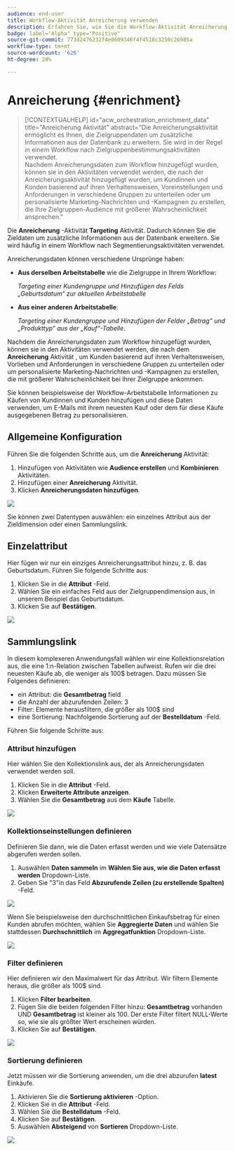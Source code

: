 ```yaml
---
audience: end-user
title: Workflow-Aktivität Anreicherung verwenden
description: Erfahren Sie, wie Sie die Workflow-Aktivität Anreicherung verwenden.
badge: label="Alpha" type="Positive"
source-git-commit: 773d2476232f4e0609346f4f4518c3250c26985a
workflow-type: tm+mt
source-wordcount: '626'
ht-degree: 28%

---
```



# Anreicherung {#enrichment}

>[!CONTEXTUALHELP]
>id="acw_orchestration_enrichment_data"
>title="Anreicherung Aktivität"
>abstract="Die Anreicherungsaktivität ermöglicht es Ihnen, die Zielgruppendaten um zusätzliche Informationen aus der Datenbank zu erweitern. Sie wird in der Regel in einem Workflow nach Zielgruppenbestimmungsaktivitäten verwendet.<br/>Nachdem Anreicherungsdaten zum Workflow hinzugefügt wurden, können sie in den Aktivitäten verwendet werden, die nach der Anreicherungsaktivität hinzugefügt wurden, um Kundinnen und Kunden basierend auf ihren Verhaltensweisen, Voreinstellungen und Anforderungen in verschiedene Gruppen zu unterteilen oder um personalisierte Marketing-Nachrichten und -Kampagnen zu erstellen, die Ihre Zielgruppen-Audience mit größerer Wahrscheinlichkeit ansprechen."

Die **Anreicherung** -Aktivität **Targeting** Aktivität. Dadurch können Sie die Zieldaten um zusätzliche Informationen aus der Datenbank erweitern. Sie wird häufig in einem Workflow nach Segmentierungsaktivitäten verwendet.

Anreicherungsdaten können verschiedene Ursprünge haben:

* **Aus derselben Arbeitstabelle** wie die Zielgruppe in Ihrem Workflow:

   *Targeting einer Kundengruppe und Hinzufügen des Felds „Geburtsdatum“ zur aktuellen Arbeitstabelle*

* **Aus einer anderen Arbeitstabelle**:

   *Targeting einer Kundengruppe und Hinzufügen der Felder „Betrag“ und „Produkttyp“ aus der „Kauf“-Tabelle*.

Nachdem die Anreicherungsdaten zum Workflow hinzugefügt wurden, können sie in den Aktivitäten verwendet werden, die nach dem **Anreicherung** Aktivität , um Kunden basierend auf ihren Verhaltensweisen, Vorlieben und Anforderungen in verschiedene Gruppen zu unterteilen oder um personalisierte Marketing-Nachrichten und -Kampagnen zu erstellen, die mit größerer Wahrscheinlichkeit bei Ihrer Zielgruppe ankommen.

Sie können beispielsweise der Workflow-Arbeitstabelle Informationen zu Käufen von Kundinnen und Kunden hinzufügen und diese Daten verwenden, um E-Mails mit ihrem neuesten Kauf oder dem für diese Käufe ausgegebenen Betrag zu personalisieren.

## Allgemeine Konfiguration

Führen Sie die folgenden Schritte aus, um die **Anreicherung** Aktivität:

1. Hinzufügen von Aktivitäten wie **Audience erstellen** und **Kombinieren** Aktivitäten.
1. Hinzufügen einer **Anreicherung** Aktivität.
1. Klicken **Anreicherungsdaten hinzufügen**.

![](../assets/workflow-enrichment1.png)

Sie können zwei Datentypen auswählen: ein einzelnes Attribut aus der Zieldimension oder einen Sammlungslink.

## Einzelattribut

Hier fügen wir nur ein einziges Anreicherungsattribut hinzu, z. B. das Geburtsdatum. Führen Sie folgende Schritte aus:

1. Klicken Sie in die **Attribut** -Feld.
1. Wählen Sie ein einfaches Feld aus der Zielgruppendimension aus, in unserem Beispiel das Geburtsdatum.
1. Klicken Sie auf **Bestätigen**.

![](../assets/workflow-enrichment2.png)

## Sammlungslink

In diesem komplexeren Anwendungsfall wählen wir eine Kollektionsrelation aus, die eine 1:n-Relation zwischen Tabellen aufweist. Rufen wir die drei neuesten Käufe ab, die weniger als 100$ betragen. Dazu müssen Sie Folgendes definieren:

* ein Attribut: die **Gesamtbetrag** field
* die Anzahl der abzurufenden Zeilen: 3
* Filter: Elemente herausfiltern, die größer als 100$ sind
* eine Sortierung: Nachfolgende Sortierung auf der **Bestelldatum** -Feld.

Führen Sie folgende Schritte aus:

### Attribut hinzufügen

Hier wählen Sie den Kollektionslink aus, der als Anreicherungsdaten verwendet werden soll.

1. Klicken Sie in die **Attribut** -Feld.
1. Klicken **Erweiterte Attribute anzeigen**.
1. Wählen Sie die **Gesamtbetrag** aus dem **Käufe** Tabelle.

![](../assets/workflow-enrichment3.png)

### Kollektionseinstellungen definieren

Definieren Sie dann, wie die Daten erfasst werden und wie viele Datensätze abgerufen werden sollen.

1. Auswählen **Daten sammeln** im **Wählen Sie aus, wie die Daten erfasst werden** Dropdown-Liste.
1. Geben Sie &quot;3&quot;in das Feld **Abzurufende Zeilen (zu erstellende Spalten)** -Feld.

![](../assets/workflow-enrichment4.png)

Wenn Sie beispielsweise den durchschnittlichen Einkaufsbetrag für einen Kunden abrufen möchten, wählen Sie **Aggregierte Daten** und wählen Sie stattdessen **Durchschnittlich** im **Aggregatfunktion** Dropdown-Liste.

![](../assets/workflow-enrichment5.png)

### Filter definieren

Hier definieren wir den Maximalwert für das Attribut. Wir filtern Elemente heraus, die größer als 100$ sind.

1. Klicken **Filter bearbeiten**.
1. Fügen Sie die beiden folgenden Filter hinzu: **Gesamtbetrag** vorhanden UND **Gesamtbetrag** ist kleiner als 100. Der erste Filter filtert NULL-Werte so, wie sie als größter Wert erscheinen würden.
1. Klicken Sie auf **Bestätigen**.

![](../assets/workflow-enrichment6.png)

### Sortierung definieren

Jetzt müssen wir die Sortierung anwenden, um die drei abzurufen **latest** Einkäufe.

1. Aktivieren Sie die **Sortierung aktivieren** -Option.
1. Klicken Sie in die **Attribut** -Feld.
1. Wählen Sie die **Bestelldatum** -Feld.
1. Klicken Sie auf **Bestätigen**.
1. Auswählen **Absteigend** von **Sortieren** Dropdown-Liste.

![](../assets/workflow-enrichment7.png)

<!--
cardinality between the tables (1-N)
1. select attribute to use as enrichment data

    display advanced fields option
    i button

    note: attributes from the target dimension

1. Select how the data is collected
1. number of records to retrieve if want to retrieve a collection of multiple records
1. Apply filters and build rule

    select an existing filter
    save the filter for reuse
    view results of the filter visually or in code view

1. sort records using an attribute

leverage enrichment data in campaign

where we can use the enrichment data: personalize email, other use cases?

## Example

-->
